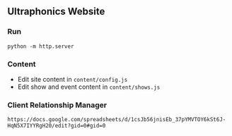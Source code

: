## Ultraphonics Website

### Run
`python -m http.server`

### Content
- Edit site content in `content/config.js`
- Edit show and event content in `content/shows.js`

### Client Relationship Manager
`https://docs.google.com/spreadsheets/d/1csJb56jnisEb_37pYMVTOY6kSt6J-HqN5X7IYYRgH20/edit?gid=0#gid=0`